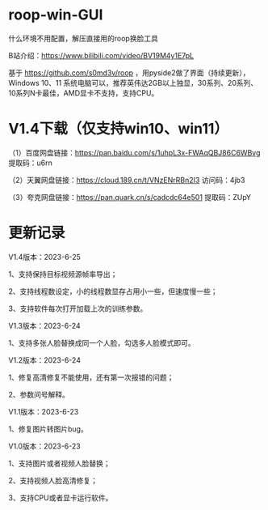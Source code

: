 # roop-win-GUI
什么环境不用配置，解压直接用的roop换脸工具

B站介绍：https://www.bilibili.com/video/BV19M4y1E7pL

基于 https://github.com/s0md3v/roop ，用pyside2做了界面（持续更新），Windows 10、11 系统电脑可以，推荐英伟达2GB以上独显，30系列、20系列、10系列N卡最佳，AMD显卡不支持，支持CPU。


# V1.4下载（仅支持win10、win11）

（1）百度网盘链接：https://pan.baidu.com/s/1uhpL3x-FWAqQBJ86C6WBvg 提取码：u6rn 

（2）天翼网盘链接：https://cloud.189.cn/t/VNzENrRBn2I3  访问码：4jb3

（3）夸克网盘链接：https://pan.quark.cn/s/cadcdc64e501 提取码：ZUpY


# 更新记录
V1.4版本：2023-6-25

1、支持保持目标视频源帧率导出；

2、支持线程数设定，小的线程数显存占用小一些，但速度慢一些；

3、支持软件每次打开加载上次的训练参数。

V1.3版本：2023-6-24

1、支持多张人脸替换成同一个人脸，勾选多人脸模式即可。

V1.2版本：2023-6-24

1、修复高清修复不能使用，还有第一次报错的问题；

2、参数问号解释。

V1.1版本：2023-6-23

1、修复图片转图片bug。

V1.0版本：2023-6-23

1、支持图片或者视频人脸替换；  

2、支持视频人脸高清修复；

3、支持CPU或者显卡运行软件。

